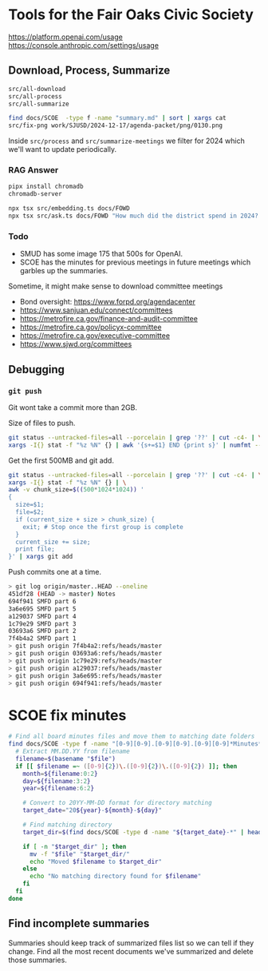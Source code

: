 # Tools for the Fair Oaks Civic Society

https://platform.openai.com/usage
https://console.anthropic.com/settings/usage

## Download, Process, Summarize

```sh
src/all-download
src/all-process
src/all-summarize

find docs/SCOE  -type f -name "summary.md" | sort | xargs cat
src/fix-png work/SJUSD/2024-12-17/agenda-packet/png/0130.png
```

Inside `src/process` and `src/summarize-meetings` we filter for 2024 which we'll want to update periodically.

### RAG Answer

```sh
pipx install chromadb
chromadb-server

npx tsx src/embedding.ts docs/FOWD
npx tsx src/ask.ts docs/FOWD "How much did the district spend in 2024?
```

### Todo

- SMUD has some image 175 that 500s for OpenAI.
- SCOE has the minutes for previous meetings in future meetings which garbles up the summaries.


Sometime, it might make sense to download committee meetings
- Bond oversight: https://www.forpd.org/agendacenter
- https://www.sanjuan.edu/connect/committees
- https://metrofire.ca.gov/finance-and-audit-committee
- https://metrofire.ca.gov/policyx-committee
- https://metrofire.ca.gov/executive-committee
- https://www.sjwd.org/committees

## Debugging

### `git push`

Git wont take a commit more than 2GB.

Size of files to push.

```sh
git status --untracked-files=all --porcelain | grep '??' | cut -c4- | \
xargs -I{} stat -f "%z %N" {} | awk '{s+=$1} END {print s}' | numfmt --to=iec
```

Get the first 500MB and git add.

```sh
git status --untracked-files=all --porcelain | grep '??' | cut -c4- | \
xargs -I{} stat -f "%z %N" {} | \
awk -v chunk_size=$((500*1024*1024)) '
{
  size=$1;
  file=$2;
  if (current_size + size > chunk_size) {
    exit; # Stop once the first group is complete
  }
  current_size += size;
  print file;
}' | xargs git add
```


Push commits one at a time.
```sh
> git log origin/master..HEAD --oneline
451df28 (HEAD -> master) Notes
694f941 SMFD part 6
3a6e695 SMFD part 5
a129037 SMFD part 4
1c79e29 SMFD part 3
03693a6 SMFD part 2
7f4b4a2 SMFD part 1
> git push origin 7f4b4a2:refs/heads/master
> git push origin 03693a6:refs/heads/master
> git push origin 1c79e29:refs/heads/master
> git push origin a129037:refs/heads/master
> git push origin 3a6e695:refs/heads/master
> git push origin 694f941:refs/heads/master
```

# SCOE fix minutes

```sh
# Find all board minutes files and move them to matching date folders
find docs/SCOE -type f -name "[0-9][0-9].[0-9][0-9].[0-9][0-9]*Minutes*" | while read file; do
  # Extract MM.DD.YY from filename
  filename=$(basename "$file")
  if [[ $filename =~ ([0-9]{2})\.([0-9]{2})\.([0-9]{2}) ]]; then
    month=${filename:0:2}
    day=${filename:3:2}
    year=${filename:6:2}

    # Convert to 20YY-MM-DD format for directory matching
    target_date="20${year}-${month}-${day}"

    # Find matching directory
    target_dir=$(find docs/SCOE -type d -name "${target_date}-*" | head -n 1)

    if [ -n "$target_dir" ]; then
      mv -f "$file" "$target_dir/"
      echo "Moved $filename to $target_dir"
    else
      echo "No matching directory found for $filename"
    fi
  fi
done
```

## Find incomplete summaries

Summaries should keep track of summarized files list so we can tell if they change.
Find all the most recent documents we've summarized and delete those summaries.
